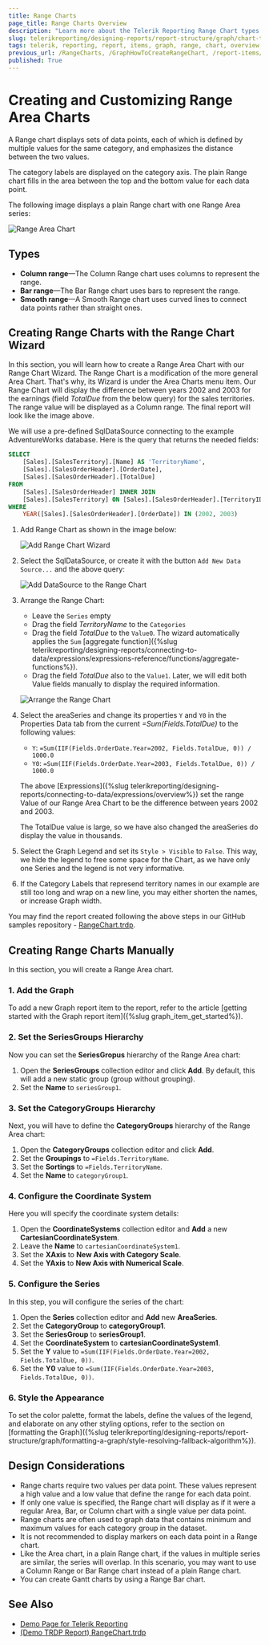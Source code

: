```yaml
---
title: Range Charts
page_title: Range Charts Overview
description: "Learn more about the Telerik Reporting Range Chart types supported by the Graph report item and learn how to create a Range Area chart."
slug: telerikreporting/designing-reports/report-structure/graph/chart-types/range-charts/overview
tags: telerik, reporting, report, items, graph, range, chart, overview, creating
previous_url: /RangeCharts, /GraphHowToCreateRangeChart, /report-items/graph/chart-types/range-charts/overview, /report-items/graph/chart-types/range-charts/how-to-create-range-chart
published: True
---
```


# Creating and Customizing Range Area Charts

A Range chart displays sets of data points, each of which is defined by multiple values for the same category, and emphasizes the distance between the two values. 

The category labels are displayed on the category axis. The plain Range chart fills in the area between the top and the bottom value for each data point.

The following image displays a plain Range chart with one Range Area series: 

![Range Area Chart](images/RangeChartWizardPreview.png)

## Types

* __Column range__&mdash;The Column Range chart uses columns to represent the range.
* __Bar range__&mdash;The Bar Range chart uses bars to represent the range. 
* __Smooth range__&mdash;A Smooth Range chart uses curved lines to connect data points rather than straight ones.

## Creating Range Charts with the Range Chart Wizard

In this section, you will learn how to create a Range Area Chart with our Range Chart Wizard.
The Range Chart is a modification of the more general Area Chart. That's why, its Wizard is under the Area Charts menu item. Our Range Chart will display the difference between years 2002 and 2003 for the earnings (field _TotalDue_ from the below query) for the sales territories. The range value will be displayed as a Column range. The final report will look like the image above.

We will use a pre-defined SqlDataSource connecting to the example AdventureWorks database. Here is the query that returns the needed fields:

````SQL
SELECT
	[Sales].[SalesTerritory].[Name] AS 'TerritoryName',
	[Sales].[SalesOrderHeader].[OrderDate],
	[Sales].[SalesOrderHeader].[TotalDue]
FROM
	[Sales].[SalesOrderHeader] INNER JOIN
	[Sales].[SalesTerritory] ON [Sales].[SalesOrderHeader].[TerritoryID] = [Sales].[SalesTerritory].[TerritoryID]
WHERE
	YEAR([Sales].[SalesOrderHeader].[OrderDate]) IN (2002, 2003)
````


1. Add Range Chart as shown in the image below:

	![Add Range Chart Wizard](images/RangeChartWizardAdd.png)

1. Select the SqlDataSource, or create it with the button `Add New Data Source...` and the above query:

	![Add DataSource to the Range Chart](images/RangeChartWizardDataSource.png)

1. Arrange the Range Chart:

	* Leave the `Series` empty
	* Drag the field _TerritoryName_ to the `Categories`
	* Drag the field _TotalDue_ to the `Value0`. The wizard automatically applies the `Sum` [aggregate function]({%slug telerikreporting/designing-reports/connecting-to-data/expressions/expressions-reference/functions/aggregate-functions%}).
	* Drag the field _TotalDue_ also to the `Value1`. Later, we will edit both Value fields manually to display the required information.

	![Arrange the Range Chart](images/RangeChartWizardArrangeFields.png)

1. Select the areaSeries and change its properties `Y` and `Y0` in the Properties Data tab from the current _=Sum(Fields.TotalDue)_ to the following values:

	* `Y`:	`=Sum(IIF(Fields.OrderDate.Year=2002, Fields.TotalDue, 0)) / 1000.0`
	* `Y0`:	`=Sum(IIF(Fields.OrderDate.Year=2003, Fields.TotalDue, 0)) / 1000.0`

	The above [Expressions]({%slug telerikreporting/designing-reports/connecting-to-data/expressions/overview%}) set the range Value of our Range Area Chart to be the difference between years 2002 and 2003.

	The TotalDue value is large, so we have also changed the areaSeries do display the value in thousands.

1. Select the Graph Legend and set its `Style > Visible` to `False`. This way, we hide the legend to free some space for the Chart, as we have only one Series and the legend is not very informative.

1. If the Category Labels that represend territory names in our example are still too long and wrap on a new line, you may either shorten the names, or increase Graph width.

You may find the report created following the above steps in our GitHub samples repository - [RangeChart.trdp](https://github.com/telerik/reporting-samples/blob/master/graph-samples/RangeChart.trdp).

## Creating Range Charts Manually

In this section, you will create a Range Area chart.

### 1. Add the Graph

To add a new Graph report item to the report, refer to the article [getting started with the Graph report item]({%slug graph_item_get_started%}).

### 2. Set the SeriesGroups Hierarchy

Now you can set the **SeriesGropus** hierarchy of the Range Area chart:

1. Open the __SeriesGroups__ collection editor and click __Add__. By default, this will add a new static group (group without grouping).
1. Set the __Name__ to `seriesGroup1`.

### 3. Set the CategoryGroups Hierarchy

Next, you will have to define the **CategoryGroups** hierarchy of the Range Area chart:

1. Open the __CategoryGroups__ collection editor and click __Add__.
1. Set the __Groupings__ to `=Fields.TerritoryName`.
1. Set the __Sortings__ to `=Fields.TerritoryName`.
1. Set the __Name__ to `categoryGroup1`.

### 4. Configure the Coordinate System

Here you will specify the coordinate system details:

1. Open the __CoordinateSystems__ collection editor and __Add__ a new __CartesianCoordinateSystem__.
1. Leave the __Name__ to `cartesianCoordinateSystem1`.
1. Set the __XAxis__ to __New Axis with Category Scale__.
1. Set the __YAxis__ to __New Axis with Numerical Scale__.

### 5. Configure the Series

In this step, you will configure the series of the chart:

1. Open the __Series__ collection editor and __Add__ new __AreaSeries__.
1. Set the __CategoryGroup__ to __categoryGroup1__.
1. Set the __SeriesGroup__ to __seriesGroup1__.
1. Set the __CoordinateSystem__ to __cartesianCoordinateSystem1__.
1. Set the __Y__ value to `=Sum(IIF(Fields.OrderDate.Year=2002, Fields.TotalDue, 0))`.
1. Set the __Y0__ value to `=Sum(IIF(Fields.OrderDate.Year=2003, Fields.TotalDue, 0))`.

### 6. Style the Appearance

To set the color palette, format the labels, define the values of the legend, and elaborate on any other styling options, refer to the section on [formatting the Graph]({%slug telerikreporting/designing-reports/report-structure/graph/formatting-a-graph/style-resolving-fallback-algorithm%}).

## Design Considerations

* Range charts require two values per data point. These values represent a high value and a low value that define the range for each data point.
* If only one value is specified, the Range chart will display as if it were a regular Area, Bar, or Column chart with a single value per data point.
* Range charts are often used to graph data that contains minimum and maximum values for each category group in the dataset.
* It is not recommended to display markers on each data point in a Range chart.
* Like the Area chart, in a plain Range chart, if the values in multiple series are similar, the series will overlap. In this scenario, you may want to use a Column Range or Bar Range chart instead of a plain Range chart.
* You can create Gantt charts by using a Range Bar chart.

## See Also

* [Demo Page for Telerik Reporting](https://demos.telerik.com/reporting)
* [(Demo TRDP Report) RangeChart.trdp](https://github.com/telerik/reporting-samples/blob/master/graph-samples/RangeChart.trdp)
